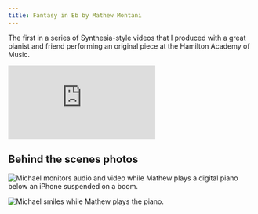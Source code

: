 ```yaml
---
title: Fantasy in Eb by Mathew Montani
---
```


The first in a series of Synthesia-style videos that I produced with a great pianist and friend performing an original piece at the Hamilton Academy of Music.

<div class="post-video responsive-ratio responsive-ratio-2by1">
    <iframe src="https://www.youtube-nocookie.com/embed/Rt9wptpuilY" frameborder="0" allow="accelerometer; autoplay; encrypted-media; gyroscope; picture-in-picture" allowfullscreen></iframe>
</div>

<!-- excerpt -->

## Behind the scenes photos

![Michael monitors audio and video while Mathew plays a digital piano below an iPhone suspended on a boom.](/assets/images/sandbox/fantasy-in-eb-bts.jpg)

![Michael smiles while Mathew plays the piano.](/assets/images/sandbox/fantasy-in-eb-bts-2.jpg)
